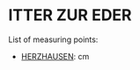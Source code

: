 # ITTER ZUR EDER

List of measuring points:

* [HERZHAUSEN](./HERZHAUSEN): <Value topic="rivers/pegel-online/ITTER-EDER/HERZHAUSEN/measurementValue"/> cm
